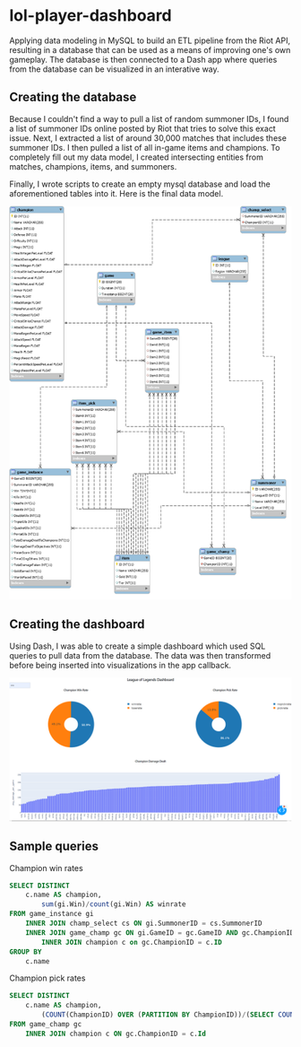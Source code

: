 # lol-player-dashboard
Applying data modeling in MySQL to build an ETL pipeline from the Riot API, resulting in a database that can be used as a means of improving one's own gameplay. The database is then connected to a Dash app where queries from the database can be visualized in an interative way.

## Creating the database
Because I couldn't find a way to pull a list of random summoner IDs, I found a list of summoner IDs online posted by Riot that tries to solve this exact issue. Next, I extracted a list of around 30,000 matches that includes these summoner IDs. I then pulled a list of all in-game items and champions. To completely fill out my data model, I created intersecting entities from matches, champions, items, and summoners.

Finally, I wrote scripts to create an empty mysql database and load the aforementioned tables into it. Here is the final data model.

![](images/data_model.png)

## Creating the dashboard
Using Dash, I was able to create a simple dashboard which used SQL queries to pull data from the database. The data was then transformed before being inserted into visualizations in the app callback.

![](images/dash_app.PNG)

## Sample queries

Champion win rates

```sql
SELECT DISTINCT
	c.name AS champion,
        sum(gi.Win)/count(gi.Win) AS winrate
FROM game_instance gi
	INNER JOIN champ_select cs ON gi.SummonerID = cs.SummonerID
	INNER JOIN game_champ gc ON gi.GameID = gc.GameID AND gc.ChampionID = cs.ChampionID
        INNER JOIN champion c on gc.ChampionID = c.ID
GROUP BY
	c.name
```
Champion pick rates

```sql
SELECT DISTINCT
	c.name AS champion,
        (COUNT(ChampionID) OVER (PARTITION BY ChampionID))/(SELECT COUNT(*) FROM game) * 100 AS pickrate
FROM game_champ gc
	INNER JOIN champion c ON gc.ChampionID = c.Id
```
